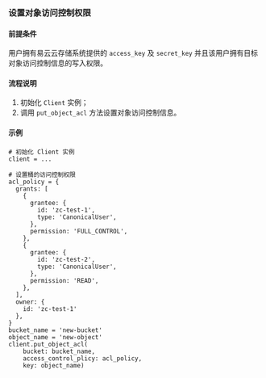 ### 设置对象访问控制权限
#### 前提条件
用户拥有易云云存储系统提供的 `access_key` 及 `secret_key` 并且该用户拥有目标对象访问控制信息的写入权限。

#### 流程说明
1. 初始化 `Client` 实例；
2. 调用 `put_object_acl` 方法设置对象访问控制信息。

#### 示例
```
# 初始化 Client 实例
client = ...

# 设置桶的访问控制权限
acl_policy = {
  grants: [
    {
      grantee: {
        id: 'zc-test-1',
        type: 'CanonicalUser',
      },
      permission: 'FULL_CONTROL',
    },
    {
      grantee: {
        id: 'zc-test-2',
        type: 'CanonicalUser',
      },
      permission: 'READ',
    },
  ],
  owner: {
    id: 'zc-test-1'
  },
}
bucket_name = 'new-bucket'
object_name = 'new-object'
client.put_object_acl(
    bucket: bucket_name,
    access_control_plicy: acl_policy,
    key: object_name)
```
